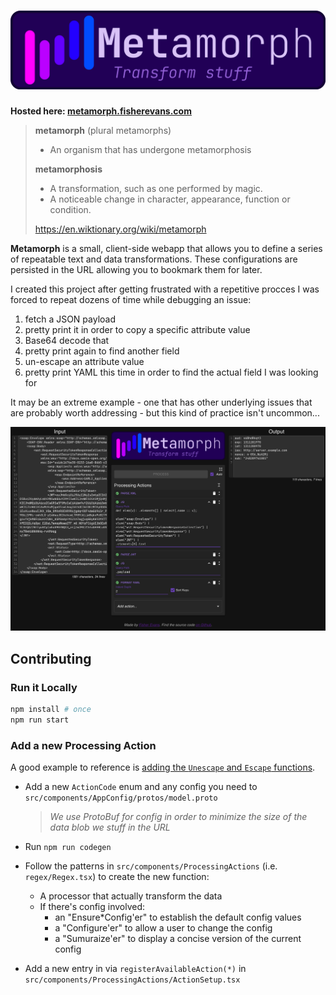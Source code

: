 # [![Metamorph](public/banner.png)](https://metamorph.fisherevans.com/)

**Hosted here: [metamorph.fisherevans.com](https://metamorph.fisherevans.com/)**

> **metamorph** (plural metamorphs)
>
> - An organism that has undergone metamorphosis
>
> **metamorphosis**
>
> - A transformation, such as one performed by magic. 
> - A noticeable change in character, appearance, function or condition.
>
> https://en.wiktionary.org/wiki/metamorph

**Metamorph** is a small, client-side webapp that allows you to define a series of repeatable text and data transformations. These configurations are persisted in the URL allowing you to bookmark them for later.

I created this project after getting frustrated with a repetitive procces I was forced to repeat dozens of time while debugging an issue:

1. fetch a JSON payload
2. pretty print it in order to copy a specific attribute value
3. Base64 decode that
4. pretty print again to find another field
5. un-escape an attribute value
6. pretty print YAML this time in order to find the actual field I was looking for

It may be an extreme example - one that has other underlying issues that are probably worth addressing - but this kind of practice isn't uncommon...

![sceenshot](media/screenshot.png)

## Contributing

### Run it Locally

```bash
npm install # once
npm run start
```

### Add a new Processing Action

A good example to reference is [adding the `Unescape` and `Escape` functions](https://github.com/fisherevans/metamorph/commit/68f8bd684d0b70610a8e5f91082bd8f3814bd617).

- Add a new `ActionCode` enum and any config you need to `src/components/AppConfig/protos/model.proto`

  > *We use ProtoBuf for config in order to minimize the size of the data blob we stuff in the URL*

- Run `npm run codegen`

- Follow the patterns in `src/components/ProcessingActions` (i.e. `regex/Regex.tsx`) to create the new function:

  - A processor that actually transform the data
  - If there's config involved:
    - an "Ensure*Config'er" to establish the default config values
    - a "Configure'er" to allow a user to change the config
    - a "Sumuraize'er" to display a concise version of the current config

- Add a new entry in via `registerAvailableAction(*)` in `src/components/ProcessingActions/ActionSetup.tsx`